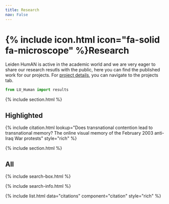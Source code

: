 ```yaml
---
title: Research
nav: False
---
```


# {% include icon.html icon="fa-solid fa-microscope" %}Research

Leiden HumAN is active in the academic world and we are very eager to share our research resutls with the public, here you can find the published work for our projects. For [project details](https://leidenhuman.github.io/projects/), you can navigate to the projects tab.

```python 
from LU_Human import results
```
{% include section.html %}

## Highlighted

{% include citation.html lookup="Does transnational contention lead to transnational memory? The online visual memory of the February 2003 anti-Iraq War protests" style="rich" %}

{% include section.html %}

## All

{% include search-box.html %}

{% include search-info.html %}

{% include list.html data="citations" component="citation" style="rich" %}
